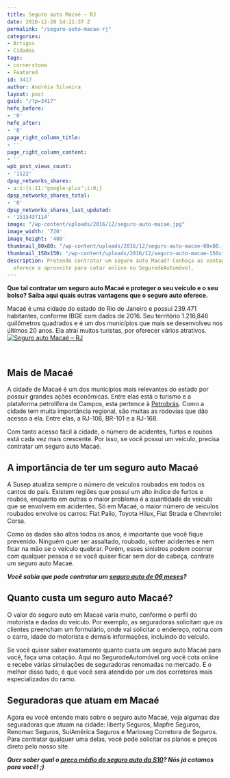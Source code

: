 ```yaml
---
title: Seguro auto Macaé – RJ
date: 2016-12-28 14:21:37 Z
permalink: "/seguro-auto-macae-rj"
categories:
- Artigos
- Cidades
tags:
- cornerstone
- Featured
id: 3417
author: Andréia Silveira
layout: post
guid: "/?p=3417"
hefo_before:
- '0'
hefo_after:
- '0'
page_right_column_title:
- ''
page_right_column_content:
- ''
wpb_post_views_count:
- '1122'
dpsp_networks_shares:
- a:1:{s:11:"google-plus";i:0;}
dpsp_networks_shares_total:
- '0'
dpsp_networks_shares_last_updated:
- '1515437114'
image: "/wp-content/uploads/2016/12/seguro-auto-macae.jpg"
image_width: '720'
image_height: '480'
thumbnail_80x80: "/wp-content/uploads/2016/12/seguro-auto-macae-80x80.jpg"
thumbnail_150x150: "/wp-content/uploads/2016/12/seguro-auto-macae-150x150.jpg"
description: Pretende contratar um seguro auto Macaé? Conheça as vantagens que o seguro
  oferece e aproveite para cotar online no SegurodeAutomóvel.
---
```


**Que tal contratar um seguro auto Macaé e proteger o seu veículo e o seu bolso? Saiba aqui quais outras vantagens que o seguro auto oferece.**

Macaé é uma cidade do estado do Rio de Janeiro e possui 239.471 habitantes, conforme IBGE com dados de 2016. Seu território 1.216,846 quilômetros quadrados e é um dos municípios que mais se desenvolveu nos últimos 20 anos. Ela atrai muitos turistas, por oferecer vários atrativos.[<img class="aligncenter wp-image-3418 size-large" title="Seguro auto Macaé – RJ" src="/wp-content/uploads/2016/12/seguro-auto-macae-700x467.jpg" alt="Seguro auto Macaé – RJ" width="700" height="467" srcset="/wp-content/uploads/2016/12/seguro-auto-macae-700x467.jpg 700w, /wp-content/uploads/2016/12/seguro-auto-macae-250x167.jpg 250w, /wp-content/uploads/2016/12/seguro-auto-macae-120x80.jpg 120w, /wp-content/uploads/2016/12/seguro-auto-macae.jpg 720w" sizes="(max-width: 700px) 100vw, 700px" />](/wp-content/uploads/2016/12/seguro-auto-macae.jpg)

&nbsp;

## Mais de Macaé

A cidade de Macaé é um dos municípios mais relevantes do estado por possuir grandes ações econômicas. Entre elas está o turismo e a plataforma petrolífera de Campos, esta pertence à <a href="http://www.petrobras.com.br/pt/nossas-atividades/principais-operacoes/bacias/bacia-de-campos.htm" target="_blank">Petrobrás</a>. Como a cidade tem muita importância regional, são muitas as rodovias que dão acesso a ela. Entre elas, a RJ-106, BR-101 e a RJ-168.

Com tanto acesso fácil à cidade, o número de acidentes, furtos e roubos está cada vez mais crescente. Por isso, se você possui um veículo, precisa contratar um seguro auto Macaé.

## A importância de ter um seguro auto Macaé

A Susep atualiza sempre o número de veículos roubados em todos os cantos do país. Existem regiões que possui um alto índice de furtos e roubos, enquanto em outras o maior problema é a quantidade de veículo que se envolvem em acidentes. Só em Macaé, o maior número de veículos roubados envolve os carros: Fiat Palio, Toyota Hilux, Fiat Strada e Chevrolet Corsa.

Como os dados são altos todos os anos, é importante que você fique prevenido. Ninguém quer ser assaltado, roubado, sofrer acidentes e nem ficar na mão se o veículo quebrar. Porém, esses sinistros podem ocorrer com qualquer pessoa e se você quiser ficar sem dor de cabeça, contrate um seguro auto Macaé.

**_Você sabia que pode contratar um <a href="/seguro-auto-de-6-meses-e-solucao" target="_blank">seguro auto de 06 meses</a>?_** 

## Quanto custa um seguro auto Macaé?

O valor do seguro auto em Macaé varia muito, conforme o perfil do motorista e dados do veículo. Por exemplo, as seguradoras solicitam que os clientes preencham um formulário, onde vai solicitar o endereço, rotina com o carro, idade do motorista e demais informações, incluindo do veículo.

Se você quiser saber exatamente quanto custa um seguro auto Macaé para você, faça uma cotação. Aqui no SegurodeAutomóvel.org você cota online e recebe várias simulações de seguradoras renomadas no mercado. E o melhor disso tudo, é que você será atendido por um dos corretores mais especializados do ramo.

## Seguradoras que atuam em Macaé

Agora eu você entende mais sobre o seguro auto Macaé, veja algumas das seguradoras que atuam na cidade: liberty Seguros, Mapfre Seguros, Renomac Seguros, SulAmérica Seguros e Marioseg Corretora de Seguros. Para contratar qualquer uma delas, você pode solicitar os planos e preços direto pelo nosso site.

**_Quer saber qual o <a href="/preco-medio-do-seguro-auto-s10" target="_blank">preço médio do seguro auto da S10</a>? Nós já cotamos para você! ;)_**